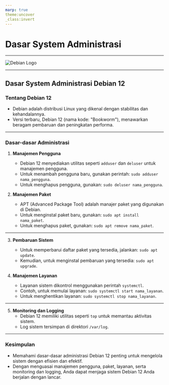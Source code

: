 ```yaml
---
marp: true
theme:uncover
_class:invert
---
```


# Dasar System Administrasi

---

![Debian Logo](../assets/minggu2/debian.jpg)

---

## Dasar System Administrasi Debian 12

### Tentang Debian 12

- Debian adalah distribusi Linux yang dikenal dengan stabilitas dan kehandalannya.
- Versi terbaru, Debian 12 (nama kode: "Bookworm"), menawarkan beragam pembaruan dan peningkatan performa.

---

### Dasar-dasar Administrasi

1. **Manajemen Pengguna**

   - Debian 12 menyediakan utilitas seperti `adduser` dan `deluser` untuk manajemen pengguna.
   - Untuk menambah pengguna baru, gunakan perintah: `sudo adduser nama_pengguna`.
   - Untuk menghapus pengguna, gunakan: `sudo deluser nama_pengguna`.

2. **Manajemen Paket**
   - APT (Advanced Package Tool) adalah manajer paket yang digunakan di Debian.
   - Untuk menginstal paket baru, gunakan: `sudo apt install nama_paket`.
   - Untuk menghapus paket, gunakan: `sudo apt remove nama_paket`.

---

3. **Pembaruan Sistem**

   - Untuk memperbarui daftar paket yang tersedia, jalankan: `sudo apt update`.
   - Kemudian, untuk menginstal pembaruan yang tersedia: `sudo apt upgrade`.

4. **Manajemen Layanan**
   - Layanan sistem dikontrol menggunakan perintah `systemctl`.
   - Contoh, untuk memulai layanan: `sudo systemctl start nama_layanan`.
   - Untuk menghentikan layanan: `sudo systemctl stop nama_layanan`.

---

5. **Monitoring dan Logging**
   - Debian 12 memiliki utilitas seperti `top` untuk memantau aktivitas sistem.
   - Log sistem tersimpan di direktori `/var/log`.

---

### Kesimpulan

- Memahami dasar-dasar administrasi Debian 12 penting untuk mengelola sistem dengan efisien dan efektif.
- Dengan menguasai manajemen pengguna, paket, layanan, serta monitoring dan logging, Anda dapat menjaga sistem Debian 12 Anda berjalan dengan lancar.
